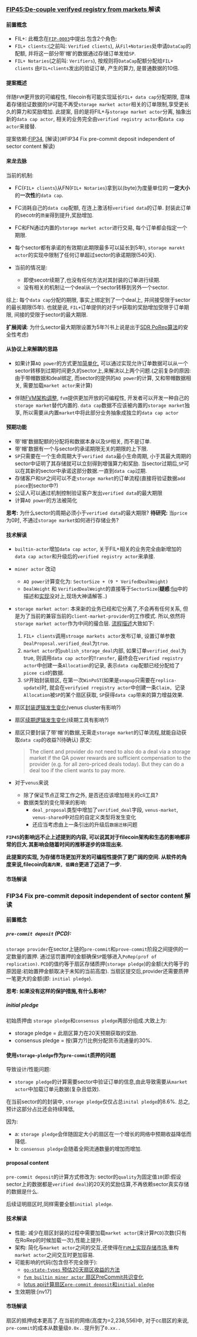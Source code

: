 ### [FIP45:De-couple verifyed registry from markets ](https://github.com/filecoin-project/FIPs/blob/master/FIPS/fip-0045.md)解读

#### 前置概念
- FIL+: 此概念在[`FIP-0003`](https://github.com/filecoin-project/FIPs/blob/master/FIPS/fip-0003.md)中提出.包含2个角色:
 - `FIL+ clients`:(之前叫: `Verified clients`), 从`Fil+Notaries`处申请`DataCap`的配额, 并将这一部分带'帽'的数据通过存储订单发给`SP`.
 - `FIL+ Notaries`(之前叫: `Verifiers`), 按规则将`DataCap`配额分配给`FIL+ clients`
 由`FIL+clients`发出的验证订单, 产生的算力, 是普通数据的10倍.

#### 提案概述
伴随`FVM`更开放的可编程性, filecoin有可能实现延长`FIL+ data cap`分配期限, 意味着存储验证数据的`SP`可能不再受`storage market actor`相关的订单限制,享受更长久的算力和奖励增加.
此提案, 目的是将FIL+与`storage market actor`分离, 抽象出新的`data cap actor`, 相关的业务完全由`verified registry actor`和`data cap actor`来接替.

提案依赖:[FIP34](https://github.com/filecoin-project/FIPs/blob/master/FIPS/fip-0034.md), [解读](#FIP34 Fix pre-commit deposit independent of sector content 解读)

#### 来龙去脉
当前的机制:
- FC(`FIL+ clients`)从FN(`FIL+ Notaries`)拿到以(byte)为度量单位的 **一定大小**的**一次性**的`data cap`.
- FC消耗自己的`data cap`配额, 在连上激活标`verified data`的订单. 封装此订单的secotr的`质量`得到提升,奖励增加.
- FC和FN通过内置的`storage market actor`进行交易, 每个订单都会指定一个期限.
- 每个sector都有承诺的有效期(此期限最多可以延长到5年), `storage marekt actor`的实现中限制了任何订单超过sector的承诺期限(540天). 

- 当前的情况是:
  - 即使secotr续期了,也没有任何方法对其封装的订单进行续期.
  - 没有相关的机制让一个deal从一个sector转移到另外一个sector.

综上: 
每个`data cap`分配的期限, 事实上绑定到了一个deal上, 并间接受限于sector的最长期限(5年). 也就是说, `FIL+`订单提供的对于`SP`获取的奖励增加受限于订单期限, 间接的受限于sector的最大期限.

**扩展阅读**:
为什么sector最大期限设置为5年?(书上说是出于[SDR PoRep算法](https://spec.filecoin.io/algorithms/porep-old/stacked_drg/)的安全性考虑)

#### 从协议上来解耦的思路
- 如果计算`AQ power`的方式更加[简单化](https://github.com/filecoin-project/FIPs/blob/master/FIPS/fip-0045.md#simplified-quality-adjusted-power), 可以通过实现允许订单数据可以从一个sector转移到过期时间更久的sector上,来解决以上两个问题.(之前复杂的原因:由于带帽数据和deal绑定, 而sector的提供的`AQ power`的计算, 又和带帽数据相关, 需要加载`market actor`来计算)

- 伴随[FVM架构调整](https://github.com/filecoin-project/FIPs/discussions/298), `fvm`提供更加开放的可编程性, 开发者可以开发一种自己的`storage market`替代内置的. 
`data cap`数据不应该被内置的`storage market`独享, 所以需要从内置`market`中将此部分业务抽象成独立的`data cap actor`

#### 预期功能
- 带'帽'数据配额的分配将和数据本身以及`SP`相关, 而不是订单.
- 带'帽'数据有一个与sector的承诺期限无关的期限的上下限.
- `SP`只需要在一个生命周期大于`verified data`最小生命周期, 小于其最大周期的sector中证明了其存储就可以立刻得到增强算力和奖励.
当sector过期后,`SP`可以在其新的sector中承诺这部分数据.一直到`data cap`过期.
- 存储客户和`SP`之间可以不走`storage market`的订单流程(直接将验证数据`add piece`到sector中?)
- 公证人可以通过机制控制验证客户发出`verified data`的最大期限
- 计算`AQ power`的方法被简化

**思考:**
为什么sector的周期必须小于`verified data`的最大期限?
**待研究:**
当`price`为0时, 不通过`storage market`如何进行存储业务?

#### 技术解读
<!-- ##### 相关术语: -->
<!-- - Allocation: `FIL+ clients`将其下验证数据配额分配到某个数据上. -->
<!-- - Claim: `SP`申明其存储了某个`Allocation`的部分或者所有数据. -->
- `builtin-actor`增加`data cap actor`, 关于FIL+相关的业务完全由新增加的`data cap actor`和升级后的`verified registry actor`来承接.
  
- `miner actor` 改动
  - `AQ power`计算变化为: `SectorSize + (9 * VerifedDealWeight)`
  - `DealWeight` 和 `VerifiedDealWeight`的直接等于`SectorSize`(**疑惑**:[fip](https://github.com/filecoin-project/FIPs/blob/master/FIPS/fip-0045.md#simplified-quality-adjusted-power)中的描述和[实现](https://github.com/filecoin-project/builtin-actors/blob/cf557e82939844ee8e1d5839bb7f2cbdd50e58ae/actors/miner/src/lib.rs#L3799-L3801)没对上,现场大神请解答..)

- `storage market actor`: 本来新的业务已经和它分离了,不会再有任何关系, 但是为了当前的兼容当前的`client-market-provider`的工作模式. 所以,依然将 `storage market actor`作为中间的撮合层. [流程描述](https://github.com/filecoin-project/FIPs/blob/master/FIPS/fip-0045.md#built-in-storage-market-as-a-delegate)大致如下:

  1. `FIL+ clients`调用`stroage markets actor`发布订单, 设置订单参数`DealProposal.verified_deal`为`true`.
  2. `market actor`的`publish_storage_deal`内部, 如果订单`verified_deal`为true, 则调用`data cap actor`的`Transfer`, 最终会在`verified registry actor`中创建一条`Allocation`的记录, 表示`data cap`配额已经分配给了`picee cid`的数据.
  3. `SP`开始封装扇区, 在第一次`WinPoST`(如果是`snapup`只需要在`replica-update`)时, 就会在`verifyied rregistry actor`中创建一条`Claim, `记录`Allocation`被`SP`的某个扇区获取, `SP`获得`data cap`带来的算力增益效果.

- 扇区[封装逻辑发生变化](https://github.com/filecoin-project/lotus/pull/9412)(venus cluster有影响?)

- 扇区[续期逻辑发生变化](https://github.com/filecoin-project/lotus/issues/9369)(续期工具有影响?)

- 扇区只要封装了带'帽'的数据,无需走`storage market`的订单流程,就能自动获取`data cap`的收益?(待确认)
  原文:

   > The client and provider do not need to also do a deal via a storage market if the QA power rewards are sufficient compensation to the provider (e.g. for all zero-priced deals today). But they can do a deal too if the client wants to pay more.

- 对于`venus`来说

  - 除了保证节点正常工作之外, 是否还应该增加相关的cli工具?
  - 数据类型的变化带来的影响:
    - `deal_proposal`类型中增加了`verified_deal`字段, `venus-market`, `venus-shared`中对应的自定义类型将发生变化
    - 还应当考虑由上一条引出的升级后`数据迁移`问题

**`FIP45`的影响远不止上述提到的内容, 可以说其对于filecoin架构和生态的影响都非常的巨大.其影响会随着时间的推移逐步的体现出来.**

**此提案的实现, 为存储市场更加开发的可编程性提供了更广阔的空间. 从软件的角度来说,filecoin向`高内聚, 低耦合`更进了迈进了一步.**

#### 市场解读 


### FIP34 Fix pre-commit deposit independent of sector content 解读

#### 前置概念
##### `pre-commit deposit` (PCD): 
`storage provider`在sector上链的`pre-commit`和`prove-commit`阶段之间提供的一定数量的置押.
通过惩罚置押的金额确保`SP`能够进入`PoRep(prof of replication)`.
`PCD`的值约等于扇区存储质押(`storage pledge`)的金额(大约等于的原因是:初始置押金额取决于未知的当前高度).
当扇区提交后,provider还需要质押一笔更大的金额(即: `initial pledge`).

**思考: 如果没有这样的保护措施,有什么影响?**

##### initial pledge
初始质押由 `storage pledge`和`consensus pledge`两部分组成.大致上为:
- storage pledge = 此扇区算力在20天预期获取的奖励.
- consensus pledge = 按(算力?)比例分配货币流通量的30%.

#### 使用`storage-pledge`作为`pre-commit`质押的问题
导致设计/性能问题:
- `storage pledge`的计算需要sector中验证订单的信息,由此导致需要从`market actor`中加载订单元数据(复杂且低效).

在当前sector的的封装中, `storage pledge`仅仅占总`inital pledge`的8.6%. 总之, 预计这部分占比还会持续降低,

因为:
- a: `storage pledge`会伴随固定大小的扇区在一个增长的网络中预期收益降低而降低.
- b: `consensus pledge`会随着全网流通数量的增加而增加.

#### proposal content
`pre-commit deposit`的计算方式修改为:
sector的`quality`为固定值`10`(即:假设sector上的数据都是`verified deal`)的20天的奖励估算,不再依赖sector真实存储的数据是什么.

后续证明扇区时,同样需要全额`initial pledge`.

#### 技术解读
- 性能: 减少在扇区封装的过程中需要加载`market actor`(来计算`PCD`)次数(只有在RoRep的时候加载一次),性能上提升.
- 架构: 简化与`market actor`之间的交互,还使得在[`FVM`上实现存储市场](https://github.com/filecoin-project/FIPs/discussions/241),重构`market actor`之间交互时更加容易.
- 可能影响的代码(包含但不完全限于):
    - [`go-state-types` 预估20天扇区收益的方法](https://github.com/filecoin-project/go-state-types/blob/1a5722cbeef038aa5d867c47d072989e8565afe6/builtin/v9/miner/monies.go#L53-L93)
    - [`fvm builtin miner actor` 扇区PreCommit共识变化](https://github.com/filecoin-project/builtin-actors/blob/fc3c24b27bb903b4bdba98627a98b9f029d18506/actors/miner/src/lib.rs#L1840-L1843)
    - [lotus api计算扇区`pre-commit deposit`和`initial pledge`](https://github.com/filecoin-project/lotus/blob/d11248b9989174599e7472306f3f99cd6f8d68b9/node/impl/full/state.go#L1197-L1211)
- 生效期限:[nv17]

#### 市场解读
扇区的抵押成本更高了.在当前的网络(高度为=2,238,556)中, 对于cc扇区的来说, `pre-commit`的成本从数量级`0.0x..`提升到了`0.xx..`



